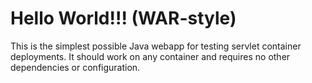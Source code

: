 Hello World!!! (WAR-style)
===============

This is the simplest possible Java webapp for testing servlet container deployments.  It should work on any container and requires no other dependencies or configuration.
